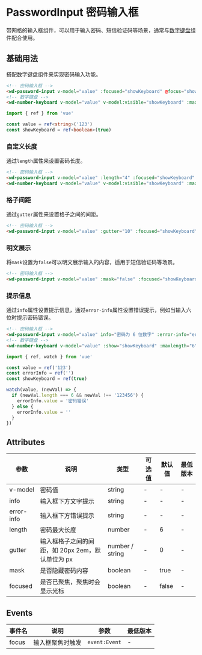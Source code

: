# PasswordInput 密码输入框

带网格的输入框组件，可以用于输入密码、短信验证码等场景，通常与[数字键盘](./number-keyboard.md)组件配合使用。

## 基础用法

搭配数字键盘组件来实现密码输入功能。

```html
<!-- 密码输入框 -->
<wd-password-input v-model="value" :focused="showKeyboard" @focus="showKeyboard = true" />
<!-- 数字键盘 -->
<wd-number-keyboard v-model="value" v-model:visible="showKeyboard" :maxlength="4" @blur="showKeyboard = false" />
```

```typescript
import { ref } from 'vue'

const value = ref<string>('123')
const showKeyboard = ref<boolean>(true)
```

### 自定义长度

通过`length`属性来设置密码长度。

```html
<!-- 密码输入框 -->
<wd-password-input v-model="value" :length="4" :focused="showKeyboard" @focus="showKeyboard = true" />
<wd-number-keyboard v-model="value" v-model:visible="showKeyboard" :maxlength="4" @blur="showKeyboard = false"></wd-number-keyboard>
```

### 格子间距

通过`gutter`属性来设置格子之间的间距。

```html
<!-- 密码输入框 -->
<wd-password-input v-model="value" :gutter="10" :focused="showKeyboard" @focus="showKeyboard = true" />
```

### 明文展示

将`mask`设置为`false`可以明文展示输入的内容，适用于短信验证码等场景。

```html
<!-- 密码输入框 -->
<wd-password-input v-model="value" :mask="false" :focused="showKeyboard" @focus="showKeyboard = true" />
```

### 提示信息

通过`info`属性设置提示信息，通过`error-info`属性设置错误提示，例如当输入六位时提示密码错误。

```html
<!-- 密码输入框 -->
<wd-password-input v-model="value" info="密码为 6 位数字" :error-info="errorInfo" :focused="showKeyboard" @focus="showKeyboard = true" />
<!-- 数字键盘 -->
<wd-number-keyboard v-model="value" :show="showKeyboard" :maxlength="6" @blur="showKeyboard = false" />
```

```typescript
import { ref, watch } from 'vue'

const value = ref('123')
const errorInfo = ref('')
const showKeyboard = ref(true)

watch(value, (newVal) => {
  if (newVal.length === 6 && newVal !== '123456') {
    errorInfo.value = '密码错误'
  } else {
    errorInfo.value = ''
  }
})
```

## Attributes

| 参数       | 说明                                             | 类型             | 可选值 | 默认值 | 最低版本 |
| ---------- | ------------------------------------------------ | ---------------- | ------ | ------ | -------- |
| v-model    | 密码值                                           | string           | -      | -      | -        |
| info       | 输入框下方文字提示                               | string           | -      | -      | -        |
| error-info | 输入框下方错误提示                               | string           | -      | -      | -        |
| length     | 密码最大长度                                     | number           | -      | 6      | -        |
| gutter     | 输入框格子之间的间距，如 20px 2em，默认单位为 px | number / string | -      | 0      | -        |
| mask       | 是否隐藏密码内容                                 | boolean          | -      | true   | -        |
| focused    | 是否已聚焦，聚焦时会显示光标                     | boolean          | -      | false  | -        |

## Events

| 事件名 | 说明             | 参数        | 最低版本 |
| ------ | ---------------- | ----------- | -------- |
| focus  | 输入框聚焦时触发 | `event:Event` | -        |
